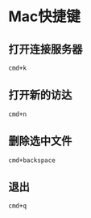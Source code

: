 # Mac快捷键

## 打开连接服务器

```
cmd+k
```

## 打开新的访达

```
cmd+n
```

## 删除选中文件

```
cmd+backspace
```

## 退出

```
cmd+q
```

